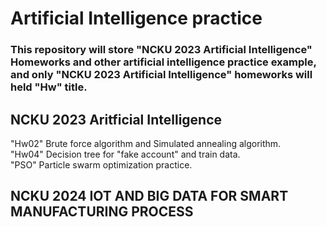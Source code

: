 # Artificial Intelligence practice
### This repository will store "NCKU 2023 Artificial Intelligence" Homeworks and other artificial intelligence practice example, and only "NCKU 2023 Artificial Intelligence" homeworks will held "Hw" title.

## NCKU 2023 Aritficial Intelligence
"Hw02" Brute force algorithm and Simulated annealing algorithm.  
"Hw04" Decision tree for "fake account" and train data.  
"PSO" Particle swarm optimization practice.  

## NCKU 2024 IOT AND BIG DATA FOR SMART MANUFACTURING PROCESS 
